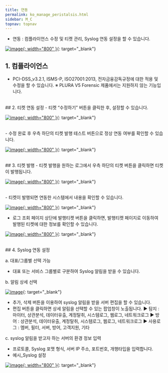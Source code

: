 ```yaml
---
title: 연동
permalink: ko_manage_peristalsis.html
sidebar: M_C
topnav: topnav
---
```


- 연동 : 컴플라이언스 수정 및 티켓 관리, Syslog 연동 설정을 할 수 있습니다.

 [![image](/docs/images/Manual/common/manage/peristalsis/1.png){: width="800" }](/docs/images/Manual/common/manage/peristalsis/1.png){: target="_blank"}

## 1. 컴플라이언스
- PCI-DSS_v3.2.1, ISMS-P, ISO27001:2013, 전자금융감독규정에 대한 적용 및 수정을 할 수 있습니다.
※ PLURA V5 Forensic 제품에서는 지원하지 않는 기능입니다.

<br />
## 2. 티켓 연동 설정
- 티켓 “수정하기” 버튼을 클릭한 후, 설정할 수 있습니다.

 [![image](/docs/images/Manual/common/manage/peristalsis/2.png){: width="800" }](/docs/images/Manual/common/manage/peristalsis/2.png){: target="_blank"}

<br />
- 수정 완료 후 우측 하단의 티켓 발행 테스트 버튼으로 정상 연동 여부를 확인할 수 있습니다.

 [![image](/docs/images/Manual/common/manage/peristalsis/3.png){: width="800" }](/docs/images/Manual/common/manage/peristalsis/3.png){: target="_blank"}

<br />
## 3. 티켓 발행
- 티켓 발행을 원하는 로그에서 우측 하단의 티켓 버튼을 클릭하면 티켓이 발행됩니다.

 [![image](/docs/images/Manual/common/manage/peristalsis/4.png){: width="800" }](/docs/images/Manual/common/manage/peristalsis/4.png){: target="_blank"}

<br />
- 티켓이 발행되면 연동한 시스템에서 내용을 확인할 수 있습니다.

 [![image](/docs/images/Manual/common/manage/peristalsis/5.png){: width="800" }](/docs/images/Manual/common/manage/peristalsis/5.png){: target="_blank"}

- 로그 조회 페이지 상단에 발행티켓 버튼을 클릭하면, 발행티켓 페이지로 이동하여 발행된 티켓에 대한 정보를 확인할 수 있습니다.

 [![image](/docs/images/Manual/common/manage/peristalsis/6.png){: width="800" }](/docs/images/Manual/common/manage/peristalsis/6.png){: target="_blank"}

<br />
## 4. Syslog 연동 설정

a. 대표/그룹별 선택 가능
- 대표 또는 서비스 그룹별로 구분하여 Syslog 알림을 받을 수 있습니다.

b. 알림 상세 선택

 [![image](/docs/images/Manual/common/manage/peristalsis/7.png)](/docs/images/Manual/common/manage/peristalsis/7.png){: target="_blank"}

- 추가, 삭제 버튼을 이용하여 syslog 알림을 받을 서버 편집을 할 수 있습니다.
- 편집 버튼을 클릭하면 상세 알림을 선택할 수 있는 팝업창이 노출됩니다.
▶ 탐지 : 마이터, 상관분석, 데이터유출, 계정탈취, 시스템로그, 웹로그, 네트워크로그
▶ 방어 : 상관분석, 데이터유출, 계정탈취, 시스템로그, 웹로그, 네트워크로그
▶ 사용로그 : 멤버, 필터, 서버, 방어, 고객지원, 기타

c. syslog 알림을 받고자 하는 서버의 환경 정보 입력
- 프로토콜, Syslog 포맷 형식, 서버 IP 주소, 포트번호, 개행타입을 입력합니다.
- 예시_Syslog 설정

 [![image](/docs/images/Manual/common/manage/peristalsis/8.png){: width="800" }](/docs/images/Manual/common/manage/peristalsis/8.png){: target="_blank"}
